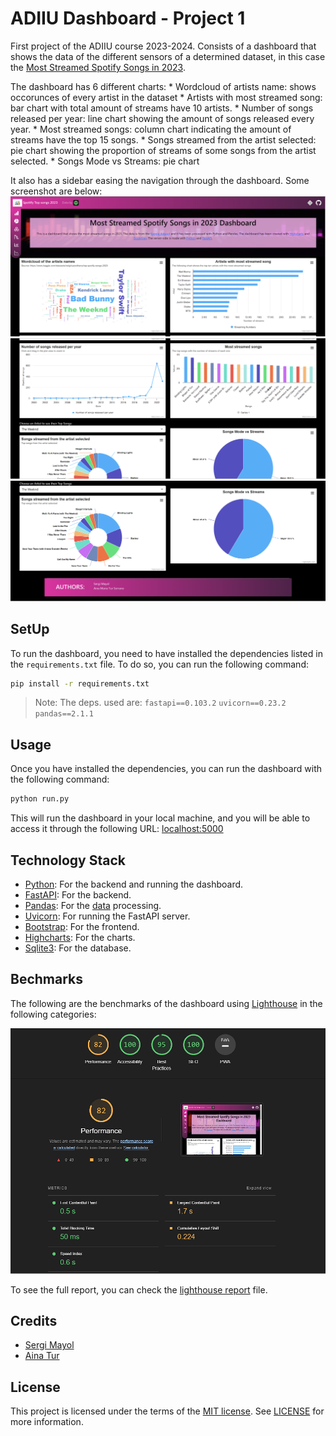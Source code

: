 # ADIIU Dashboard - Project 1

First project of the ADIIU course 2023-2024. Consists of a dashboard that shows the data of the different sensors of a determined dataset, in this case the [Most Streamed Spotify Songs in 2023](https://www.kaggle.com/datasets/nelgiriyewithana/top-spotify-songs-2023).

The dashboard has 6 different charts: 
    * Wordcloud of artists name: shows occorunces of every artist in the dataset
    * Artists with most streamed song: bar chart with total amount of streams have 10 artists.
    * Number of songs released per year: line chart showing the amount of songs released every year.
    * Most streamed songs: column chart indicating the amount of streams have the top 15 songs.
    * Songs streamed from the artist selected: pie chart showing the proportion of streams of some songs from the artist selected.
    * Songs Mode vs Streams: pie chart

It also has a sidebar easing the navigation through the dashboard.
Some screenshot are below: 
![Screenshot top dashboard](./docs/dashboard1.png)
![Screenshot middle dashboard](./docs/dashboard2.png)
![Screenshot end dashboard](./docs/dashboard3.png)

## SetUp

To run the dashboard, you need to have installed the dependencies listed in the `requirements.txt` file. To do so, you can run the following command:

```bash
pip install -r requirements.txt
```

> Note: The deps. used are: `fastapi==0.103.2` `uvicorn==0.23.2` `pandas==2.1.1`

## Usage

Once you have installed the dependencies, you can run the dashboard with the following command:

```bash
python run.py
```

This will run the dashboard in your local machine, and you will be able to access it through the following URL: [localhost:5000](http://localhost:5000/)

## Technology Stack

- [Python](https://www.python.org/): For the backend and running the dashboard.
- [FastAPI](https://fastapi.tiangolo.com/): For the backend.
- [Pandas](https://pandas.pydata.org/): For the [data](./server/data/spotify-2023.csv) processing.
- [Uvicorn](https://www.uvicorn.org/): For running the FastAPI server.
- [Bootstrap](https://getbootstrap.com/): For the frontend.
- [Highcharts](https://www.highcharts.com/): For the charts.
- [Sqlite3](https://www.sqlite.org/index.html): For the database.

## Bechmarks

The following are the benchmarks of the dashboard using [Lighthouse](https://developers.google.com/web/tools/lighthouse) in the following categories:

![Lighthouse benchmarks](./docs/lighthouse-benchmarks.png)

To see the full report, you can check the [lighthouse report](./docs/lighthouse-report.html) file.

##  Credits
- [Sergi Mayol](https://github.com/Sergimayol)
- [Aina Tur](https://github.com/AinaT9)

## License

This project is licensed under the terms of the [MIT license](./LICENSE). See [LICENSE](./LICENSE) for more information.
